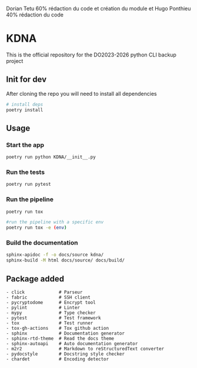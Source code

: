 Dorian Tetu 60% rédaction du code et création du module et Hugo Ponthieu 40% rédaction du code



# KDNA

This is the official repository for the DO2023-2026 python CLI backup project

## Init for dev

After cloning the repo you will need to install all dependencies

```bash
# install deps
poetry install
```

## Usage


### Start the app
```bash
poetry run python KDNA/__init__.py
```
### Run the tests
```bash
poetry run pytest
```
### Run the pipeline
```bash
poetry run tox
```
```bash
#run the pipeline with a specific env
poetry run tox -e (env)
```
### Build the documentation
```bash
sphinx-apidoc -f -o docs/source kdna/
sphinx-build -M html docs/source/ docs/build/
```

## Package added
    - click             # Parseur
    - fabric            # SSH client
    - pycryptodome      # Encrypt tool
    - pylint            # Linter
    - mypy              # Type checker
    - pytest            # Test framework
    - tox               # Test runner
    - tox-gh-actions    # Tox github action
    - sphinx            # Documentation generator
    - sphinx-rtd-theme  # Read the docs theme
    - sphinx-autoapi    # Auto documentation generator
    - m2r2              # Markdown to reStructuredText converter
    - pydocstyle        # Docstring style checker
    - chardet           # Encoding detector
